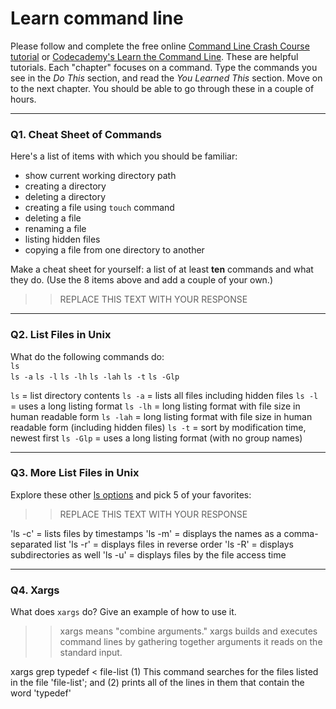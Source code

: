 # Learn command line

Please follow and complete the free online [Command Line Crash Course
tutorial](https://web.archive.org/web/20160708171659/http://cli.learncodethehardway.org/book/) or [Codecademy's Learn the Command Line](https://www.codecademy.com/learn/learn-the-command-line). These are helpful tutorials. Each "chapter" focuses on a command. Type the commands you see in the _Do This_ section, and read the _You Learned This_ section. Move on to the next chapter. You should be able to go through these in a couple of hours.

---

### Q1.  Cheat Sheet of Commands  

Here's a list of items with which you should be familiar:  
* show current working directory path
* creating a directory
* deleting a directory
* creating a file using `touch` command
* deleting a file
* renaming a file
* listing hidden files
* copying a file from one directory to another

Make a cheat sheet for yourself: a list of at least **ten** commands and what they do.  (Use the 8 items above and add a couple of your own.)  

> > REPLACE THIS TEXT WITH YOUR RESPONSE

---

### Q2.  List Files in Unix   

What do the following commands do:  
`ls`  
`ls -a` 
`ls -l` 
`ls -lh` 
`ls -lah` 
`ls -t` 
`ls -Glp`  

> > 

`ls` = list directory contents 
`ls -a` = lists all files including hidden files 
`ls -l` = uses a long listing format
`ls -lh` = long listing format with file size in human readable form
`ls -lah` = long listing format with file size in human readable form (including hidden files)
`ls -t` = sort by modification time, newest first
`ls -Glp` =  uses a long listing format (with no group names)

---

### Q3.  More List Files in Unix  

Explore these other [ls options](http://www.techonthenet.com/unix/basic/ls.php) and pick 5 of your favorites:

> > REPLACE THIS TEXT WITH YOUR RESPONSE

'ls -c' = lists files by timestamps
'ls -m' = displays the names as a comma-separated list
'ls -r' = displays files in reverse order
'ls -R' = displays subdirectories as well
'ls -u' = displays files by the file access time

---

### Q4.  Xargs   

What does `xargs` do? Give an example of how to use it.

> > xargs means "combine arguments."  xargs builds and executes command lines by gathering together arguments it reads on the standard input.

xargs grep typedef < file-list
(1) This command searches for the files listed in the file 'file-list'; and
(2) prints all of the lines in them that contain the word 'typedef'

 

